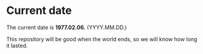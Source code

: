 # Current date

The current date is **1977.02.06.** (YYYY.MM.DD.)

This repository will be good when the world ends, so we will know how long it lasted.